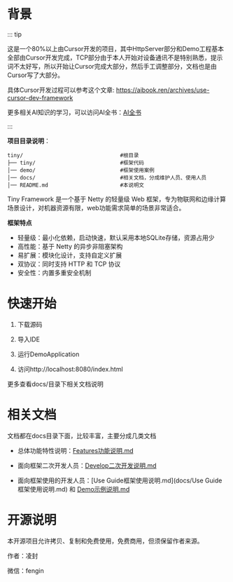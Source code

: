 # 背景

::: tip

这是一个80%以上由Cursor开发的项目，其中HttpServer部分和Demo工程基本全部由Cursor开发完成，TCP部分由于本人开始对设备通讯不是特别熟悉，提示词不太好写，所以开始让Cursor完成大部分，然后手工调整部分，文档也是由Cursor写了大部分。

具体Cursor开发过程可以参考这个文章: https://aibook.ren/archives/use-cursor-dev-framework

更多相关AI知识的学习，可以访问AI全书：[AI全书 ](https://aibook.ren)

:::

**项目目录说明**：

```
tiny/                               #根目录  
├── tiny/                           #框架代码
│── demo/                           #框架使用案例
│── docs/                           #相关文档，分成维护人员、使用人员
│── README.md                       #本说明文
```

Tiny Framework 是一个基于 Netty 的轻量级 Web 框架，专为物联网和边缘计算场景设计，对机器资源有限，web功能需求简单的场景非常适合。

**框架特点**

- 轻量级：最小化依赖，启动快速，默认采用本地SQLite存储，资源占用少
- 高性能：基于 Netty 的异步非阻塞架构
- 易扩展：模块化设计，支持自定义扩展
- 双协议：同时支持 HTTP 和 TCP 协议
- 安全性：内置多重安全机制

# 快速开始

1. 下载源码

2. 导入IDE

3. 运行DemoApplication

4. 访问http://localhost:8080/index.html

更多查看docs/目录下相关文档说明

# 相关文档

文档都在docs目录下面，比较丰富，主要分成几类文档

- 总体功能特性说明：[Features功能说明.md](docs/Features功能说明.md)

- 面向框架二次开发人员：[Develop二次开发说明.md](docs/Develop二次开发说明.md)

- 面向框架使用的开发人员：[Use Guide框架使用说明.md](docs/Use Guide框架使用说明.md) 和 [Demo示例说明.md](docs/Demo示例说明.md)

# 开源说明

本开源项目允许拷贝、复制和免费使用，免费商用，但须保留作者来源。

作者：凌封

微信：fengin
